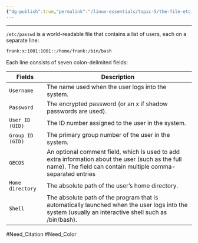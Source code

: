 ```yaml
---
{"dg-publish":true,"permalink":"/linux-essentials/topic-5/the-file-etc-passwd/"}
---
```


---
`/etc/passwd` is a world-readable file that contains a list of users, each on a separate line:

```bash
frank:x:1001:1001::/home/frank:/bin/bash
```

Each line consists of seven colon-delimited fields:

| Fields            | Description                                                                                                                                                      |
| ----------------- | ---------------------------------------------------------------------------------------------------------------------------------------------------------------- |
| `Username`        | The name used when the user logs into the system.                                                                                                                |
| `Password`        | The encrypted password (or an x if shadow passwords are used).                                                                                                   |
| `User ID (UID)`   | The ID number assigned to the user in the system.                                                                                                                |
| `Group ID (GID)`  | The primary group number of the user in the system.                                                                                                              |
| `GECOS`           | An optional comment field, which is used to add extra information about the user (such as the full name). The field can contain multiple comma-separated entries |
| `Home directory ` | The absolute path of the user’s home directory.                                                                                                                  |
| `Shell`           | The absolute path of the program that is automatically launched when the user logs into the system (usually an interactive shell such as /bin/bash).             |

#Need_Citation #Need_Color 